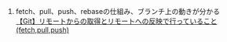 1. fetch、pull、push、rebaseの仕組み、ブランチ上の動きが分かる  
[【Git】リモートからの取得とリモートへの反映で行っていること(fetch,pull,push)](https://qiita.com/forest1/items/db5ac003d310449743ca)



